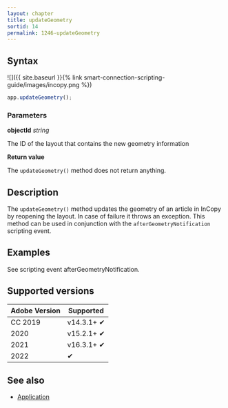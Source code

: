 ```yaml
---
layout: chapter
title: updateGeometry
sortid: 14
permalink: 1246-updateGeometry
---
```

## Syntax

![]({{ site.baseurl }}{% link smart-connection-scripting-guide/images/incopy.png %})
```javascript
app.updateGeometry();
```

### Parameters

**objectId** *string*

The ID of the layout that contains the new geometry information

**Return value**

The `updateGeometry()` method does not return anything.

## Description

The `updateGeometry()` method updates the geometry of an article in InCopy by reopening the layout. In case of failure it throws an exception. This method can be used in conjunction with the `afterGeometryNotification` scripting event.

## Examples

See scripting event afterGeometryNotification.

## Supported versions

| Adobe Version | Supported |
|---------------|---------|
| CC 2019       | v14.3.1+ ✔       |
| 2020          |  v15.2.1+ ✔      |
| 2021          |  v16.3.1+ ✔       |
| 2022          | ✔         |

## See also

* [Application](./index.md)
